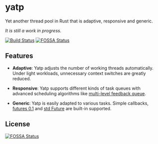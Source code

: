 # yatp
Yet another thread pool in Rust that is adaptive, responsive and generic.

_It is still a work in progress._

[![Build Status](https://travis-ci.org/tikv/yatp.svg?branch=master)](https://travis-ci.org/tikv/yatp)
[![FOSSA Status](https://app.fossa.com/api/projects/git%2Bgithub.com%2Ftikv%2Fyatp.svg?type=shield)](https://app.fossa.com/projects/git%2Bgithub.com%2Ftikv%2Fyatp?ref=badge_shield)

## Features

* **Adaptive**: Yatp adjusts the number of working threads automatically. Under
  light workloads, unnecessary context switches are greatly reduced.

* **Responsive**: Yatp supports different kinds of task queues with advanced
  scheduling algorithms like [multi-level feedback queue][MLFQ].

* **Generic**: Yatp is easily adapted to various tasks. Simple callbacks,
  [futures 0.1] and [std Future] are built-in supported.

[MLFQ]: https://en.wikipedia.org/wiki/Multilevel_feedback_queue
[futures 0.1]: https://docs.rs/futures/0.1.*/futures/future/trait.Future.html
[std Future]: https://doc.rust-lang.org/stable/std/future/trait.Future.html


## License
[![FOSSA Status](https://app.fossa.com/api/projects/git%2Bgithub.com%2Ftikv%2Fyatp.svg?type=large)](https://app.fossa.com/projects/git%2Bgithub.com%2Ftikv%2Fyatp?ref=badge_large)